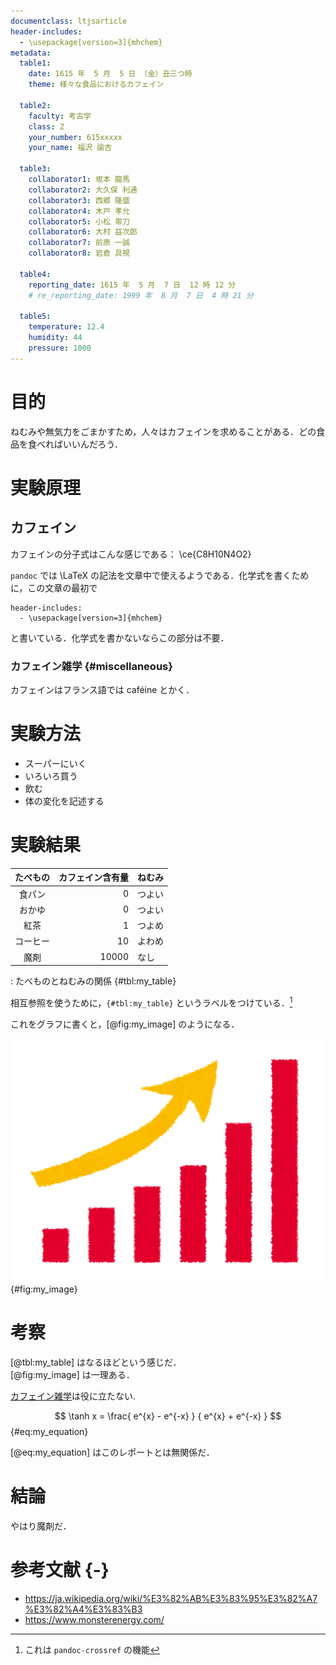 ```yaml
---
documentclass: ltjsarticle
header-includes:
  - \usepackage[version=3]{mhchem}
metadata:
  table1:
    date: 1615 年  5 月  5 日 （金）丑三つ時
    theme: 様々な食品におけるカフェイン

  table2:
    faculty: 考古学
    class: Z
    your_number: 615xxxxx
    your_name: 福沢 諭吉

  table3:
    collaborator1: 坂本 龍馬
    collaborator2: 大久保 利通
    collaborator3: 西郷 隆盛
    collaborator4: 木戸 孝允
    collaborator5: 小松 帯刀
    collaborator6: 大村 益次郎
    collaborator7: 前原 一誠
    collaborator8: 岩倉 具視

  table4:
    reporting_date: 1615 年  5 月  7 日  12 時 12 分
    # re_reporting_date: 1999 年  8 月  7 日  4 時 21 分

  table5:
    temperature: 12.4
    humidity: 44
    pressure: 1000
---
```


# 目的
ねむみや無気力をごまかすため，人々はカフェインを求めることがある．どの食品を食べればいいんだろう．

# 実験原理
## カフェイン
カフェインの分子式はこんな感じである： \ce{C8H10N4O2}

`pandoc` では \LaTeX の記法を文章中で使えるようである．化学式を書くために，この文章の最初で

```{.yaml}
header-includes:
  - \usepackage[version=3]{mhchem}
```
と書いている．化学式を書かないならこの部分は不要．

### カフェイン雑学 {#miscellaneous}
カフェインはフランス語では caféine とかく．


# 実験方法
- スーパーにいく
- いろいろ買う
- 飲む
- 体の変化を記述する

# 実験結果
| たべもの | カフェイン含有量 | ねむみ |
|:------:|-----:|---------|
|  食パン  |  0  |  つよい  |
|  おかゆ  |  0  |  つよい  |
|  紅茶  |  1  |  つよめ  |
|  コーヒー  |  10  |  よわめ  |
|  魔剤  |  10000  |  なし  |

  : たべものとねむみの関係 {#tbl:my_table}


相互参照を使うために，`{#tbl:my_table}` というラベルをつけている．[^1]

[^1]: これは `pandoc-crossref` の機能

これをグラフに書くと，[@fig:my_image] のようになる．

![たべものとねむみの関係](graph.png){#fig:my_image}

# 考察
[@tbl:my_table] はなるほどという感じだ．  
[@fig:my_image] は一理ある．

[カフェイン雑学](#miscellaneous)は役に立たない.


$$ \tanh x = \frac{ e^{x} - e^{-x} } { e^{x} + e^{-x} } $$ {#eq:my_equation}

[@eq:my_equation] はこのレポートとは無関係だ．

# 結論
やはり魔剤だ．

# 参考文献 {-}
- https://ja.wikipedia.org/wiki/%E3%82%AB%E3%83%95%E3%82%A7%E3%82%A4%E3%83%B3
- https://www.monsterenergy.com/
